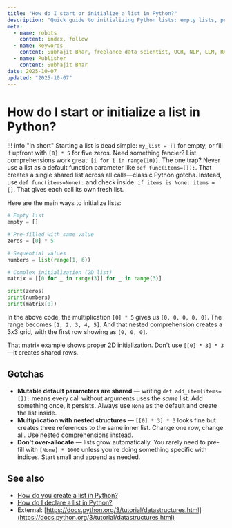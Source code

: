 ```yaml
---
title: "How do I start or initialize a list in Python?"
description: "Quick guide to initializing Python lists: empty lists, pre-filled values, default sizes, and best practices for list setup."
meta:
  - name: robots
    content: index, follow
  - name: keywords
    content: Subhajit Bhar, freelance data scientist, OCR, NLP, LLM, RAG, knowledge base, python, lists, creation
  - name: Publisher
    content: Subhajit Bhar
date: 2025-10-07
updated: "2025-10-07"
---
```


# How do I start or initialize a list in Python?

<!-- more -->

!!! info "In short"
    Starting a list is dead simple: `my_list = []` for empty, or fill it upfront with `[0] * 5` for five zeros. Need something fancier? List comprehensions work great: `[i for i in range(10)]`. The one trap? Never use a list as a default function parameter like `def func(items=[]):`. That creates a single shared list across all calls—classic Python gotcha. Instead, use `def func(items=None):` and check inside: `if items is None: items = []`. That gives each call its own fresh list.

Here are the main ways to initialize lists:

```python
# Empty list
empty = []

# Pre-filled with same value
zeros = [0] * 5

# Sequential values
numbers = list(range(1, 6))

# Complex initialization (2D list)
matrix = [[0 for _ in range(3)] for _ in range(3)]

print(zeros)
print(numbers)
print(matrix[0])
```

In the above code, the multiplication `[0] * 5` gives us `[0, 0, 0, 0, 0]`. The range becomes `[1, 2, 3, 4, 5]`. And that nested comprehension creates a 3x3 grid, with the first row showing as `[0, 0, 0]`.

That matrix example shows proper 2D initialization. Don't use `[[0] * 3] * 3`—it creates shared rows.

## Gotchas

* **Mutable default parameters are shared** — writing `def add_item(items=[]):` means every call without arguments uses the *same* list. Add something once, it persists. Always use `None` as the default and create the list inside.
* **Multiplication with nested structures** — `[[0] * 3] * 3` looks fine but creates three references to the same inner list. Change one row, change all. Use nested comprehensions instead.
* **Don't over-allocate** — lists grow automatically. You rarely need to pre-fill with `[None] * 1000` unless you're doing something specific with indices. Start small and append as needed.

## See also

* [How do you create a list in Python?](how-to-create-list-in-python.md)
* [How do I declare a list in Python?](how-to-declare-list-in-python.md)
* External: [https://docs.python.org/3/tutorial/datastructures.html](https://docs.python.org/3/tutorial/datastructures.html)

<script type="application/ld+json">
{
  "@context": "https://schema.org",
  "@type": "FAQPage",
  "mainEntity": [{
    "@type": "Question",
    "name": "How do I start or initialize a list in Python?",
    "acceptedAnswer": {
      "@type": "Answer",
      "text": "Starting a list is dead simple: my_list = [] for empty, or fill it upfront with [0] * 5 for five zeros. Need something fancier? List comprehensions work great: [i for i in range(10)]. The one trap? Never use a list as a default function parameter like def func(items=[]): That creates a single shared list across all calls—classic Python gotcha. Instead, use def func(items=None): and check inside: if items is None: items = []. That gives each call its own fresh list."
    }
  }]
}
</script>
